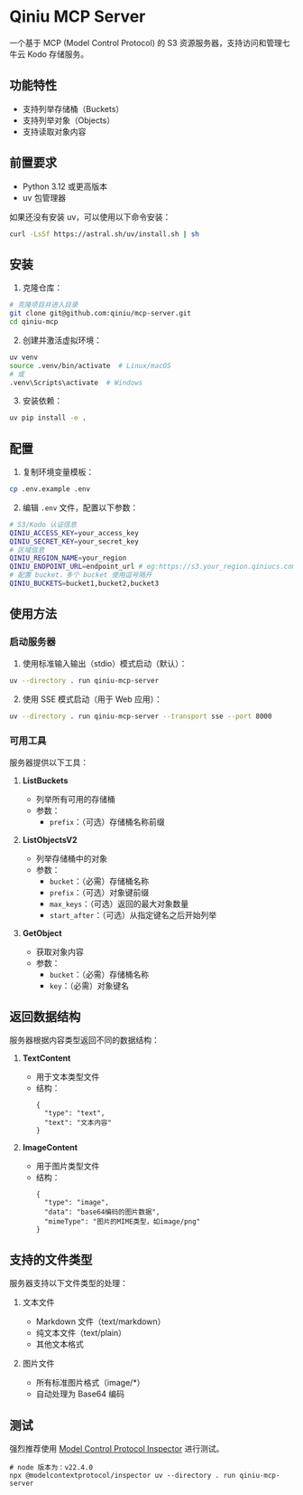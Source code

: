 # Qiniu MCP Server

一个基于 MCP (Model Control Protocol) 的 S3 资源服务器，支持访问和管理七牛云 Kodo 存储服务。

## 功能特性

- 支持列举存储桶（Buckets）
- 支持列举对象（Objects）
- 支持读取对象内容

## 前置要求

- Python 3.12 或更高版本
- uv 包管理器

如果还没有安装 uv，可以使用以下命令安装：
```bash
curl -LsSf https://astral.sh/uv/install.sh | sh
```

## 安装

1. 克隆仓库：
```bash
# 克隆项目并进入目录
git clone git@github.com:qiniu/mcp-server.git
cd qiniu-mcp
```

2. 创建并激活虚拟环境：
```bash
uv venv
source .venv/bin/activate  # Linux/macOS
# 或
.venv\Scripts\activate  # Windows
```

3. 安装依赖：
```bash
uv pip install -e .
```

## 配置

1. 复制环境变量模板：
```bash
cp .env.example .env
```

2. 编辑 `.env` 文件，配置以下参数：
```bash
# S3/Kodo 认证信息
QINIU_ACCESS_KEY=your_access_key
QINIU_SECRET_KEY=your_secret_key
# 区域信息
QINIU_REGION_NAME=your_region
QINIU_ENDPOINT_URL=endpoint_url # eg:https://s3.your_region.qiniucs.com
# 配置 bucket，多个 bucket 使用逗号隔开
QINIU_BUCKETS=bucket1,bucket2,bucket3
```

## 使用方法

### 启动服务器

1. 使用标准输入输出（stdio）模式启动（默认）：
```bash
uv --directory . run qiniu-mcp-server
```

2. 使用 SSE 模式启动（用于 Web 应用）：
```bash
uv --directory . run qiniu-mcp-server --transport sse --port 8000
```

### 可用工具

服务器提供以下工具：

1. **ListBuckets**
   - 列举所有可用的存储桶
   - 参数：
     - `prefix`：（可选）存储桶名称前缀

2. **ListObjectsV2**
   - 列举存储桶中的对象
   - 参数：
     - `bucket`：（必需）存储桶名称
     - `prefix`：（可选）对象键前缀
     - `max_keys`：（可选）返回的最大对象数量
     - `start_after`：（可选）从指定键名之后开始列举

3. **GetObject**
   - 获取对象内容
   - 参数：
     - `bucket`：（必需）存储桶名称
     - `key`：（必需）对象键名

## 返回数据结构

服务器根据内容类型返回不同的数据结构：

1. **TextContent**
   - 用于文本类型文件
   - 结构：
     ```
     {
       "type": "text",
       "text": "文本内容"
     }
     ```

2. **ImageContent**
   - 用于图片类型文件
   - 结构：
     ```
     {
       "type": "image",
       "data": "base64编码的图片数据",
       "mimeType": "图片的MIME类型，如image/png"
     }
     ```

## 支持的文件类型

服务器支持以下文件类型的处理：

1. 文本文件
   - Markdown 文件（text/markdown）
   - 纯文本文件（text/plain）
   - 其他文本格式

2. 图片文件
   - 所有标准图片格式（image/*）
   - 自动处理为 Base64 编码

## 测试
强烈推荐使用 [Model Control Protocol Inspector](https://github.com/modelcontextprotocol/inspector) 进行测试。
```shell
# node 版本为：v22.4.0
npx @modelcontextprotocol/inspector uv --directory . run qiniu-mcp-server
```


